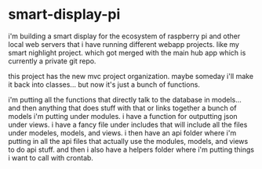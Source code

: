 # smart-display-pi
i'm building a smart display for the ecosystem of raspberry pi and other local web servers that i have running different webapp projects. like my smart nighlight project. which got merged with the main hub app which is currently a private git repo.

this project has the new mvc project organization. maybe someday i'll make it back into classes... but now it's just a bunch of functions.

i'm putting all the functions that directly talk to the database in models... and then anything that does stuff with that or links together a bunch of models i'm putting under modules. i have a function for outputting json under views. i have a fancy file under includes that will include all the files under modeles, models, and views. i then have an api folder where i'm putting in all the api files that actually use the modules, models, and views to do api stuff. and then i also have a helpers folder where i'm putting things i want to call with crontab.
